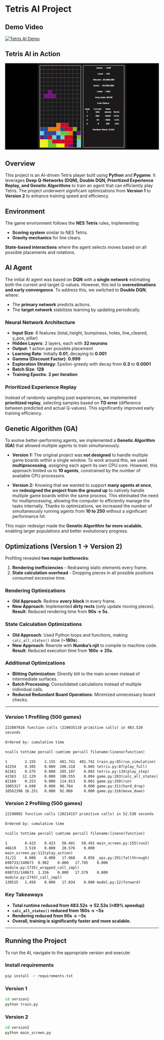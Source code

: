 # Tetris AI Project

## **Demo Video**
[![Tetris AI Demo](https://img.youtube.com/vi/D8MjBG5kSzU/0.jpg)](https://www.youtube.com/watch?v=D8MjBG5kSzU)

## **Tetris AI in Action**
![Tetris AI Playing](assets/tetris_ai_demo.gif)

## Overview
This project is an AI-driven Tetris player built using **Python** and **Pygame**. It leverages **Deep Q-Networks (DQN), Double DQN, Prioritized Experience Replay, and Genetic Algorithms** to train an agent that can efficiently play Tetris. The project underwent significant optimizations from **Version 1** to **Version 2** to enhance training speed and efficiency.

## Environment
The game environment follows the **NES Tetris** rules, implementing:
- **Scoring system** similar to NES Tetris.
- **Gravity mechanics** for line clears.
  
**State-based interactions** where the agent selects moves based on all possible placements and rotations.

## AI Agent
The initial AI agent was based on **DQN** with a **single network** estimating both the current and target Q-values. However, this led to **overestimations and early convergence**. To address this, we switched to **Double DQN**, where:
- The **primary network** predicts actions.
- The **target network** stabilizes learning by updating periodically.

### **Neural Network Architecture**
- **Input Size**: 6 features (total_height, bumpiness, holes, line_cleared, y_pos, pillar)
- **Hidden Layers**: 2 layers, each with **32 neurons**
- **Output**: 1 action per possible placement
- **Learning Rate**: Initially **0.01**, decaying to **0.001**
- **Gamma (Discount Factor)**: **0.999**
- **Exploration Strategy**: Epsilon-greedy with decay from **0.3** to **0.0001**
- **Batch Size**: **128**
- **Training Epochs**: **2 per iteration**

### **Prioritized Experience Replay**
Instead of randomly sampling past experiences, we implemented **prioritized replay**, selecting samples based on **TD error** (difference between predicted and actual Q-values). This significantly improved early training efficiency.

## **Genetic Algorithm (GA)**
To evolve better-performing agents, we implemented a **Genetic Algorithm (GA)** that allowed multiple agents to train simultaneously.

- **Version 1:** The original project was **not designed** to handle multiple game boards within a single window. To work around this, we used **multiprocessing**, assigning each agent its own CPU core. However, this approach limited us to **10 agents**, constrained by the number of available CPU processors.  

- **Version 2:** Knowing that we wanted to support **many agents at once**, we **redesigned the project from the ground up** to natively handle multiple game boards within the same process. This eliminated the need for multiprocessing, allowing the computer to efficiently manage the tasks internally. Thanks to optimizations, we increased the number of simultaneously running agents from **10 to 250** without a significant performance hit.

This major redesign made the **Genetic Algorithm** **far more scalable**, enabling larger populations and better evolutionary progress.

## **Optimizations (Version 1 → Version 2)**
Profiling revealed **two major bottlenecks**:
1. **Rendering inefficiencies** - Redrawing static elements every frame.
2. **State calculation overhead** - Dropping pieces in all possible positions consumed excessive time.

### **Rendering Optimizations**
- **Old Approach**: Redrew **every block** in every frame.
- **New Approach**: Implemented **dirty rects** (only update moving pieces).  
  **Result**: Reduced rendering time from **90s → 5s**.

### **State Calculation Optimizations**
- **Old Approach**: Used Python loops and functions, making `calc_all_states()` slow (**~180s**).
- **New Approach**: Rewrote with **Numba’s njit** to compile to machine code.  
  **Result**: Reduced execution time from **160s → 25s**.

### **Additional Optimizations**
- **Blitting Optimization**: Directly blit to the main screen instead of intermediate surfaces.
- **Batch Processing**: Consolidated calculations instead of multiple individual calls.
- **Reduced Redundant Board Operations**: Minimized unnecessary board checks.

---

### **Version 1 Profiling (500 games)**
```plaintext
223807016 function calls (210035110 primitive calls) in 483.520 seconds

Ordered by: cumulative time

ncalls tottime percall cumtime percall filename:lineno(function) 

1        2.155    2.155  481.741  481.741 train.py:85(run_simulation) 
42254    0.305    0.000  206.318    0.005 tetris.py:87(play_full) 
82161    0.575    0.000  205.107    0.002 tetris.py:139(play_step) 
42383   12.129    0.000  180.555    0.004 game.py:203(calc_all_states) 
82160    0.253    0.000  114.913    0.001 game.py:250(run) 
1005317  4.698    0.000  96.764     0.000 game.py:311(hard_drop) 
10562398 16.251   0.000  92.066     0.000 game.py:316(move_down)
```

### **Version 2 Profiling (500 games)**
```plaintext
22190082 function calls (20214157 primitive calls) in 52.530 seconds

Ordered by: cumulative time

ncalls tottime percall cumtime percall filename:lineno(function) 

1        0.423    0.423   50.491   50.491 main_screen.py:155(run2) 
46619    3.519    0.000   20.576    0.000 main_screen.py:113(play_action) 
31/21    0.000    0.000   17.968    0.856 _ops.py:291(fallthrough) 
698733/140673  0.902    0.000   17.785    0.000 module.py:1735(_wrapped_call_impl) 
698733/140673  1.156    0.000   17.579    0.000 module.py:1743(_call_impl) 
139515   1.450    0.000   17.034    0.000 model.py:12(forward)
```

### **Key Takeaways**
- **Total runtime reduced from 483.52s → 52.53s (≈89% speedup)**
- **`calc_all_states()` reduced from 180s → ~5s**
- **Rendering reduced from 90s → ~5s**
- **Overall, training is significantly faster and more scalable.**

---

## **Running the Project**
To run the AI, navigate to the appropriate version and execute:

### **Install requirements**
```bash
pip install -r requirements.txt
```

### **Version 1**
```bash
cd version1
python train.py
```

### **Version 2**
```bash
cd version2
python main_screen.py
```

